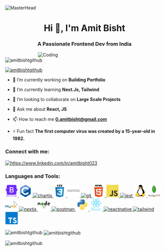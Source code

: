 ![MasterHead](https://img.freepik.com/free-vector/modern-style-ganesh-chaturthi-banner-with-text-space_1017-39459.jpg?w=826&t=st=1726252303~exp=1726252903~hmac=80d2b2fe27d887c149b583571ad87dca096e0cdbe91cfcf7774d61b8a920f8c8)
<h1 align="center">Hi 👋, I'm Amit Bisht</h1>
<h3 align="center">A Passionate Frontend Dev from India</h3>
<img align="right" alt="Coding" width="400" src="https://camo.githubusercontent.com/9409cb4f4d31d1241fc78654a6b0bc355f68751e86a5476ba371046083ab70de/68747470733a2f2f7361736964686172616e2d706f7274666f6c696f2e6e65746c6966792e6170702f696d616765732f736b61747465722d70726f6772616d6d65725f7374696c6c5f32782e676966">

<p align="left"> <img src="https://komarev.com/ghpvc/?username=amitbishtgithub&label=Profile%20views&color=0e75b6&style=flat" alt="amitbishtgithub" /> </p>

<p align="left"> <a href="https://github.com/ryo-ma/github-profile-trophy"><img src="https://github-profile-trophy.vercel.app/?username=amitbishtgithub" alt="amitbishtgithub" /></a> </p>

- 🔭 I’m currently working on **Building Portfolio**

- 🌱 I’m currently learning **Next.Js, Tailwind**

- 👯 I’m looking to collaborate on **Large Scale Projects**

- 💬 Ask me about **React, JS**

- 📫 How to reach me **0.amitbisht@gmail.com**

- ⚡ Fun fact **The first computer virus was created by a 15-year-old in 1982.**

<h3 align="left">Connect with me:</h3>
<p align="left">
<a href="https://linkedin.com/in/https://www.linkedin.com/in/amitbisht023" target="blank"><img align="center" src="https://raw.githubusercontent.com/rahuldkjain/github-profile-readme-generator/master/src/images/icons/Social/linked-in-alt.svg" alt="https://www.linkedin.com/in/amitbisht023" height="30" width="40" /></a>
</p>

<h3 align="left">Languages and Tools:</h3>
<p align="left"> <a href="https://getbootstrap.com" target="_blank" rel="noreferrer"> <img src="https://raw.githubusercontent.com/devicons/devicon/master/icons/bootstrap/bootstrap-plain-wordmark.svg" alt="bootstrap" width="40" height="40"/> </a> <a href="https://www.cprogramming.com/" target="_blank" rel="noreferrer"> <img src="https://raw.githubusercontent.com/devicons/devicon/master/icons/c/c-original.svg" alt="c" width="40" height="40"/> </a> <a href="https://www.chartjs.org" target="_blank" rel="noreferrer"> <img src="https://www.chartjs.org/media/logo-title.svg" alt="chartjs" width="40" height="40"/> </a> <a href="https://www.w3schools.com/css/" target="_blank" rel="noreferrer"> <img src="https://raw.githubusercontent.com/devicons/devicon/master/icons/css3/css3-original-wordmark.svg" alt="css3" width="40" height="40"/> </a> <a href="https://expressjs.com" target="_blank" rel="noreferrer"> <img src="https://raw.githubusercontent.com/devicons/devicon/master/icons/express/express-original-wordmark.svg" alt="express" width="40" height="40"/> </a> <a href="https://git-scm.com/" target="_blank" rel="noreferrer"> <img src="https://www.vectorlogo.zone/logos/git-scm/git-scm-icon.svg" alt="git" width="40" height="40"/> </a> <a href="https://www.w3.org/html/" target="_blank" rel="noreferrer"> <img src="https://raw.githubusercontent.com/devicons/devicon/master/icons/html5/html5-original-wordmark.svg" alt="html5" width="40" height="40"/> </a> <a href="https://developer.mozilla.org/en-US/docs/Web/JavaScript" target="_blank" rel="noreferrer"> <img src="https://raw.githubusercontent.com/devicons/devicon/master/icons/javascript/javascript-original.svg" alt="javascript" width="40" height="40"/> </a> <a href="https://jestjs.io" target="_blank" rel="noreferrer"> <img src="https://www.vectorlogo.zone/logos/jestjsio/jestjsio-icon.svg" alt="jest" width="40" height="40"/> </a> <a href="https://www.linux.org/" target="_blank" rel="noreferrer"> <img src="https://raw.githubusercontent.com/devicons/devicon/master/icons/linux/linux-original.svg" alt="linux" width="40" height="40"/> </a> <a href="https://www.mongodb.com/" target="_blank" rel="noreferrer"> <img src="https://raw.githubusercontent.com/devicons/devicon/master/icons/mongodb/mongodb-original-wordmark.svg" alt="mongodb" width="40" height="40"/> </a> <a href="https://www.mysql.com/" target="_blank" rel="noreferrer"> <img src="https://raw.githubusercontent.com/devicons/devicon/master/icons/mysql/mysql-original-wordmark.svg" alt="mysql" width="40" height="40"/> </a> <a href="https://nextjs.org/" target="_blank" rel="noreferrer"> <img src="https://cdn.worldvectorlogo.com/logos/nextjs-2.svg" alt="nextjs" width="40" height="40"/> </a> <a href="https://nodejs.org" target="_blank" rel="noreferrer"> <img src="https://raw.githubusercontent.com/devicons/devicon/master/icons/nodejs/nodejs-original-wordmark.svg" alt="nodejs" width="40" height="40"/> </a> <a href="https://postman.com" target="_blank" rel="noreferrer"> <img src="https://www.vectorlogo.zone/logos/getpostman/getpostman-icon.svg" alt="postman" width="40" height="40"/> </a> <a href="https://www.python.org" target="_blank" rel="noreferrer"> <img src="https://raw.githubusercontent.com/devicons/devicon/master/icons/python/python-original.svg" alt="python" width="40" height="40"/> </a> <a href="https://reactjs.org/" target="_blank" rel="noreferrer"> <img src="https://raw.githubusercontent.com/devicons/devicon/master/icons/react/react-original-wordmark.svg" alt="react" width="40" height="40"/> </a> <a href="https://reactnative.dev/" target="_blank" rel="noreferrer"> <img src="https://reactnative.dev/img/header_logo.svg" alt="reactnative" width="40" height="40"/> </a> <a href="https://tailwindcss.com/" target="_blank" rel="noreferrer"> <img src="https://www.vectorlogo.zone/logos/tailwindcss/tailwindcss-icon.svg" alt="tailwind" width="40" height="40"/> </a> <a href="https://www.typescriptlang.org/" target="_blank" rel="noreferrer"> <img src="https://raw.githubusercontent.com/devicons/devicon/master/icons/typescript/typescript-original.svg" alt="typescript" width="40" height="40"/> </a> </p>

<p><img align="left" src="https://github-readme-stats.vercel.app/api/top-langs?username=amitbishtgithub&show_icons=true&locale=en&layout=compact" alt="amitbishtgithub" /></p>

<p>&nbsp;<img align="center" src="https://github-readme-stats.vercel.app/api?username=amitbishtgithub&show_icons=true&locale=en" alt="amitbishtgithub" /></p>

<p><img align="center" src="https://github-readme-streak-stats.herokuapp.com/?user=amitbishtgithub&" alt="amitbishtgithub" /></p>
